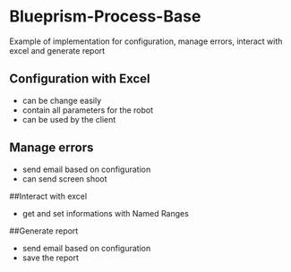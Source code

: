# Blueprism-Process-Base

Example of implementation for configuration, manage errors, interact with excel and generate report


## Configuration with Excel
* can be change easily
* contain all parameters for the robot
* can be used by the client

## Manage errors
* send email based on configuration
* can send screen shoot

##Interact with excel
* get and set informations with Named Ranges

##Generate report
* send email based on configuration
* save the report
 
